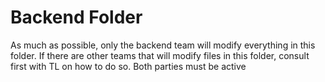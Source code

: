 # Backend Folder
As much as possible, only the backend team will modify everything in this folder. If there are other teams that will modify files in this folder, consult first with TL on how to do so. Both parties must be active